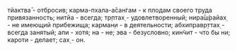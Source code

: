 тйактва̄ - отбросив; карма-пхала-а̄сан̇гам - к плодам своего труда привязанность; нитйа - всегда; тр̣птах̣ - удовлетворенный; нира̄ш́райах̣ - не имеющий прибежища; карман̣и - в деятельности; абхиправр̣ттах̣ - всегда занятый; апи - хотя; на - не; эва - безусловно; кин̃чит - что бы ни; кароти - делает; сах̣ - он.